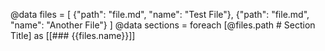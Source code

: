 @data files = [
  {"path": "file.md", "name": "Test File"},
  {"path": "file.md", "name": "Another File"}
]
@data sections = foreach [@files.path # Section Title] as [[### {{files.name}}]]